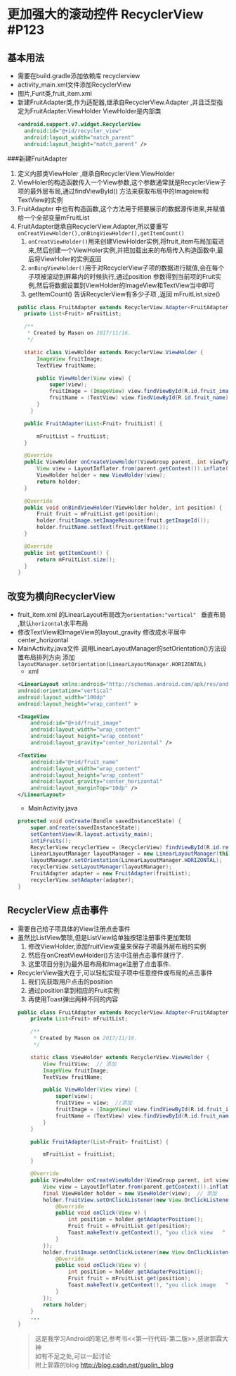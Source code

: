 # 更加强大的滚动控件 RecyclerView  #P123

## 基本用法
  - 需要在build.gradle添加依赖库 recyclerview
  - activity_main.xml文件添加RecyclerView
  - 图片,Furit类,fruit_item.xml
  - 新建FruitAdapter类,作为适配器,继承自RecyclerView.Adapter ,并且泛型指定为FruitAdapter.ViewHolder  ViewHolder是内部类
      ```xml
      <android.support.v7.widget.RecyclerView
        android:id="@+id/recycler_view"
        android:layout_width="match_parent"
        android:layout_height="match_parent" />
      ```

  ###新建FruitAdapter
   1. 定义内部类ViewHoler ,继承自RecyclerView.ViewHolder
   2. ViewHoler的构造函数传入一个View参数,这个参数通常就是RecyclerView子项的最外层布局,通过findViewById() 方法来获取布局中的Imageiew和TextView的实例
   3. FruitAdapter 中也有构造函数,这个方法用于把要展示的数据源传进来,并赋值给一个全部变量mFruitList
   4. FruitAdapter继承自RecyclerView.Adapter,所以要重写`onCreatViewHolder(),onBingViewHolder(),getItemCount()`
      1. `onCreatViewHolder()`用来创建ViewHolder实例,将fruit_item布局加载进来,然后创建一个ViewHoler实例,并把加载出来的布局传入构造函数中,最后将ViewHoler的实例返回
      2. `onBingViewHolder()`用于对RecyclerView子项的数据进行赋值,会在每个子项被滚动到屏幕内的时候执行,通过position 参数得到当前项的Fruit实例,然后将数据设置到ViewHolder的ImageView和TextView当中即可
      3. getItemCount() 告诉RecyclerView有多少子项 ,返回  mFruitList.size()
      ```java
      public class FruitAdapter extends RecyclerView.Adapter<FruitAdapter.ViewHolder> {
        private List<Fruit> mFruitList;

        /**
         * Created by Mason on 2017/11/16.
         */

        static class ViewHolder extends RecyclerView.ViewHolder {
            ImageView fruitImage;
            TextView fruitName;

            public ViewHolder(View view) {
                super(view);
                fruitImage = (ImageView) view.findViewById(R.id.fruit_image);
                fruitName = (TextView) view.findViewById(R.id.fruit_name);
            }
          }   

        public FruitAdapter(List<Fruit> fruitList) {

            mFruitList = fruitList;
        }

        @Override
        public ViewHolder onCreateViewHolder(ViewGroup parent, int viewType) {
            View view = LayoutInflater.from(parent.getContext()).inflate(R.layout.fruit_item, parent, false);
            ViewHolder holder = new ViewHolder(view);
            return holder;
        }

        @Override
        public void onBindViewHolder(ViewHolder holder, int position) {
            Fruit fruit = mFruitList.get(position);
            holder.fruitImage.setImageResource(fruit.getImageId());
            holder.fruitName.setText(fruit.getName());
        }

        @Override
        public int getItemCount() {
            return mFruitList.size();
        }
      }
        ```
## 改变为横向RecyclerView
  - fruit_item.xml 的LinearLayout布局改为`orientation:"vertical" ` 垂直布局 ,默认`horizontal`水平布局
  - 修改TextView和ImageView的layout_gravity  修改成水平居中center_horizontal
  - MainActivity.java文件 调用LinearLayoutManager的setOrientation()方法设置布局排列方向 添加`layoutManager.setOrientation(LinearLayoutManager.HORIZONTAL)`
    - xml
    ```xml
    <LinearLayout xmlns:android="http://schemas.android.com/apk/res/android"
    android:orientation="vertical"
    android:layout_width="100dp"
    android:layout_height="wrap_content" >

    <ImageView
        android:id="@+id/fruit_image"
        android:layout_width="wrap_content"
        android:layout_height="wrap_content"
        android:layout_gravity="center_horizontal" />

    <TextView
        android:id="@+id/fruit_name"
        android:layout_width="wrap_content"
        android:layout_height="wrap_content"
        android:layout_gravity="center_horizontal"
        android:layout_marginTop="10dp" />
    </LinearLayout>
      ```
    - MainActivity.java
    ```java
    protected void onCreate(Bundle savedInstanceState) {
        super.onCreate(savedInstanceState);
        setContentView(R.layout.activity_main);
        intiFruits();
        RecyclerView recyclerView = (RecyclerView) findViewById(R.id.recycler_view);
        LinearLayoutManager layoutManager = new LinearLayoutManager(this);
        layoutManager.setOrientation(LinearLayoutManager.HORIZONTAL);
        recyclerView.setLayoutManager(layoutManager);
        FruitAdapter adapter = new FruitAdapter(fruitList);
        recyclerView.setAdapter(adapter);
    }
     ```

## RecyclerView 点击事件
 - 需要自己给子项具体的View注册点击事件
 - 虽然比ListView繁琐,但是ListView给单独按钮注册事件更加繁琐
   1. 修改ViewHolder,添加fruitView变量来保存子项最外层布局的实例
   2. 然后在onCreatViewHolder()方法中注册点击事件就行了.
   3. 这里项目分别为最外层布局和Image注册了点击事件.
 - RecyclerView强大在于,可以轻松实现子项中任意控件或布局的点击事件
   1. 我们先获取用户点击的position
   2. 通过position拿到相应的Fruit实例
   3. 再使用Toast弹出两种不同的内容
   ```java
   public class FruitAdapter extends RecyclerView.Adapter<FruitAdapter.ViewHolder> {
       private List<Fruit> mFruitList;

       /**
        * Created by Mason on 2017/11/16.
        */

       static class ViewHolder extends RecyclerView.ViewHolder {
           View fruitView;  // 添加
           ImageView fruitImage;
           TextView fruitName;

           public ViewHolder(View view) {
               super(view);
               fruitView = view;  //添加
               fruitImage = (ImageView) view.findViewById(R.id.fruit_image);
               fruitName = (TextView) view.findViewById(R.id.fruit_name);
           }
       }

       public FruitAdapter(List<Fruit> fruitList) {

           mFruitList = fruitList;
       }

       @Override
       public ViewHolder onCreateViewHolder(ViewGroup parent, int viewType) {
           View view = LayoutInflater.from(parent.getContext()).inflate(R.layout.fruit_item, parent, false);
           final ViewHolder holder = new ViewHolder(view);  // 添加
           holder.fruitView.setOnClickListener(new View.OnClickListener() {
               @Override
               public void onClick(View v) {
                   int position = holder.getAdapterPosition();
                   Fruit fruit = mFruitList.get(position);
                   Toast.makeText(v.getContext(), "you click view   " + fruit.getName(), Toast.LENGTH_SHORT).show();
               }
           });
           holder.fruitImage.setOnClickListener(new View.OnClickListener() {
               @Override
               public void onClick(View v) {
                   int position = holder.getAdapterPosition();
                   Fruit fruit = mFruitList.get(position);
                   Toast.makeText(v.getContext(), "you click image   " + fruit.getName(), Toast.LENGTH_SHORT).show();
               }
           });
           return holder;
       }
       ...
   }
   ```     
   >这是我学习Android的笔记,参考书<<第一行代码-第二版>>,感谢郭霖大神  
   如有不足之处,可以一起讨论    
   附上郭霖的blog http://blog.csdn.net/guolin_blog
